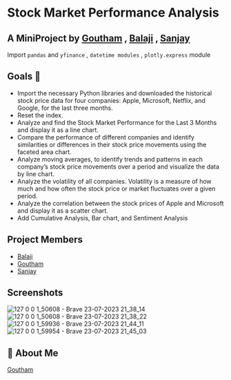 # Stock Market Performance Analysis
A MiniProject by [Goutham](https://github.com/gxuxhxm) , [Balaji](https://github.com/Balu-MRao) , [Sanjay](https://github.com/SANJAY-JAYADEV-2002)<br>
---
 Import ```pandas``` and ```yfinance``` , ```datetime modules``` , ```plotly.express``` module

## Goals 🎯
- Import the necessary Python libraries and downloaded the historical stock price data for four companies: Apple, Microsoft, Netflix, and Google, for the last three months.
- Reset the index.
- Analyze and find the Stock Market Performance for the Last 3 Months and display it as a line chart.
- Compare the performance of different companies and identify similarities or differences in their stock price movements using the faceted area chart.
- Analyze moving averages, to identify trends and patterns in each company’s stock price movements over a period and visualize the data by line chart.
- Analyze the volatility of all companies. Volatility is a measure of how much and how often the stock price or market fluctuates over a given period.
- Analyze the correlation between the stock prices of Apple and Microsoft and display it as a scatter chart.
- Add Cumulative Analysis, Bar chart, and Sentiment Analysis

## Project Members

- [Balaji](https://github.com/Balu-MRao)
- [Goutham](https://github.com/gxuxhxm)
- [Sanjay](https://github.com/SANJAY-JAYADEV-2002)

## Screenshots 
![127 0 0 1_50608 - Brave 23-07-2023 21_38_14](https://github.com/gxuxhxm/Team3/assets/114379335/d1be9400-e74c-4df7-a6df-586ec9f81cef)
![127 0 0 1_50608 - Brave 23-07-2023 21_38_22](https://github.com/gxuxhxm/Team3/assets/114379335/7d223235-7669-4b95-9a8c-5a6004fa119c)
![127 0 0 1_59936 - Brave 23-07-2023 21_44_11](https://github.com/gxuxhxm/Team3/assets/114379335/f5b31a3d-2a4d-4bde-9bfb-324187bd8f4c)
![127 0 0 1_59954 - Brave 23-07-2023 21_45_03](https://github.com/gxuxhxm/Team3/assets/114379335/b6e85495-b1ed-489f-9918-6a126727131a)


## 🚀 About Me
[Goutham](https://github.com/gxuxhxm/gxuxhxm)


